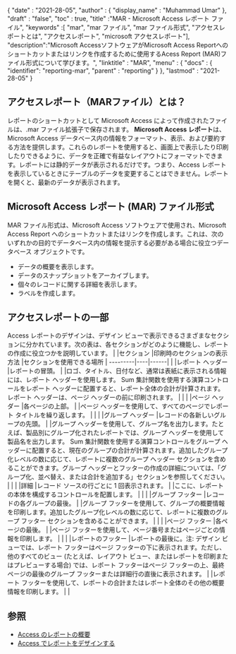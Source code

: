{
  "date" : "2021-28-05",
  "author" : {
    "display_name" : "Muhammad Umar"
},
  "draft" : "false",
  "toc" : true,
  "title" :"MAR - Microsoft Access レポート ファイル",
  "keywords" :[ "mar", "mar ファイル", "mar ファイル形式", "アクセスレポートとは", "アクセスレポート", "microsoft アクセスレポート"],
  "description":"Microsoft AccessソフトウェアがMicrosoft Access Reportへのショートカットまたはリンクを作成するために使用するAcess Report (MAR)ファイル形式について学びます。",
  "linktitle" : "MAR",
  "menu" : {
    "docs" : {
    "identifier": "reporting-mar",
      "parent" : "reporting"
}
},
  "lastmod" : "2021-28-05"
}

## アクセスレポート（MARファイル）とは？ ##
レポートのショートカットとして Microsoft Access によって作成されたファイルは、.mar ファイル拡張子で保存されます。 **Microsoft Access レポート**は、Microsoft Access データベース内の情報をフォーマット、表示、および要約する方法を提供します。これらのレポートを使用すると、画面上で表示したり印刷したりできるように、データを正確で有益なレイアウトにフォーマットできます。レポートには静的データが表示されるだけです。つまり、Access レポートを表示しているときにテーブルのデータを変更することはできません。レポートを開くと、最新のデータが表示されます。

## Microsoft Access レポート (MAR) ファイル形式

MAR ファイル形式は、Microsoft Access ソフトウェアで使用され、Microsoft Access Report へのショートカットまたはリンクを作成します。これは、次のいずれかの目的でデータベース内の情報を提示する必要がある場合に役立つデータベース オブジェクトです。

- データの概要を表示します。
- データのスナップショットをアーカイブします。
- 個々のレコードに関する詳細を表示します。
- ラベルを作成します。

## アクセスレポートの一部
Access レポートのデザインは、デザイン ビューで表示できるさまざまなセクションに分かれています。次の表は、各セクションがどのように機能し、レポートの作成に役立つかを説明しています。
| |セクション |印刷時のセクションの表示方法 |セクションを使用できる場所 |
---------|----|------|
| |レポート ヘッダー |レポートの冒頭。 | |ロゴ、タイトル、日付など、通常は表紙に表示される情報には、レポート ヘッダーを使用します。 Sum 集計関数を使用する演算コントロールをレポート ヘッダーに配置すると、レポート全体の合計が計算されます。レポート ヘッダーは、ページ ヘッダーの前に印刷されます。 | |
| |ページ ヘッダー |各ページの上部。 | |ページ ヘッダーを使用して、すべてのページでレポート タイトルを繰り返します。 | |
| |グループ ヘッダー |レコードの各新しいグループの先頭。 | |グループ ヘッダーを使用して、グループ名を出力します。たとえば、製品別にグループ化されたレポートでは、グループ ヘッダーを使用して製品名を出力します。 Sum 集計関数を使用する演算コントロールをグループ ヘッダーに配置すると、現在のグループの合計が計算されます。追加したグループ化レベルの数に応じて、レポートに複数のグループ ヘッダー セクションを含めることができます。グループ ヘッダーとフッターの作成の詳細については、「グループ化、並べ替え、または合計を追加する」セクションを参照してください。 | |
| |詳細 |レコード ソースの行ごとに 1 回表示されます。 | |ここに、レポートの本体を構成するコントロールを配置します。 | |
| |グループ フッター |レコードの各グループの最後。 | |グループ フッターを使用して、グループの概要情報を印刷します。追加したグループ化レベルの数に応じて、レポートに複数のグループ フッター セクションを含めることができます。 | |
| |ページ フッター |各ページの最後。 | |ページ フッターを使用して、ページ番号またはページごとの情報を印刷します。 | |
| |レポートのフッター |レポートの最後に。注: デザイン ビューでは、レポート フッターはページ フッターの下に表示されます。ただし、他のすべてのビュー (たとえば、レイアウト ビュー、またはレポートを印刷またはプレビューする場合) では、レポート フッターはページ フッターの上、最終ページの最後のグループ フッターまたは詳細行の直後に表示されます。 | |レポート フッターを使用して、レポートの合計またはレポート全体のその他の概要情報を印刷します。 | |






## 参照 ##

- [Access のレポートの概要](https://support.microsoft.com/en-us/office/introduction-to-reports-in-access-e0869f59-7536-4d19-8e05-7158dcd3681c)
- [Access でレポートをデザインする](https://github.com/prijuly2000/DBMS/blob/master/DesigningReportsinAccess2010.pdf)

